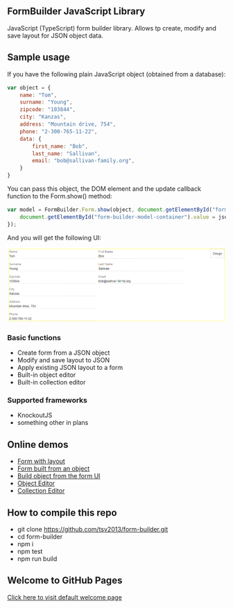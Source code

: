 ## FormBuilder JavaScript Library

JavaScript (TypeScript) form builder library. Allows tp create, modify and save layout for JSON object data.

## Sample usage
If you have the following plain JavaScript object (obtained from a database):

```javascript
var object = {
    name: "Tom",
    surname: "Young",
    zipcode: "103844",
    city: "Kanzas",
    address: "Mountain drive, 754",
    phone: "2-300-765-11-22",
    data: {
        first_name: "Bob",
        last_name: "Sallivan",
        email: "bob@sallivan-family.org",
    }
}
```

You can pass this object, the DOM element and the update callback function to the Form.show() method:

```javascript
var model = FormBuilder.Form.show(object, document.getElementById("form-builder-container"), function(object, json) {
    document.getElementById("form-builder-model-container").value = json;
});
```

And you will get the following UI:

![FormBuilder Form Screen](https://raw.githubusercontent.com/tsv2013/form-builder/master/form.png)

### Basic functions
- Create form from a JSON object
- Modify and save layout to JSON
- Apply existing JSON layout to a form
- Built-in object editor
- Built-in collection editor

### Supported frameworks
- KnockoutJS
- something other in plans

## Online demos
- [Form with layout](https://tsv2013.github.io/form-builder/examples/form.html)
- [Form built from an object](https://tsv2013.github.io/form-builder/examples/object-form.html)
- [Build object from the form UI](https://tsv2013.github.io/form-builder/examples/form-object.html)
- [Object Editor](https://tsv2013.github.io/form-builder/examples/object.html)
- [Collection Editor](https://tsv2013.github.io/form-builder/examples/collection.html)

## How to compile this repo
 - git clone https://github.com/tsv2013/form-builder.git
 - cd form-builder
 - npm i
 - npm test
 - npm run build

## Welcome to GitHub Pages
[Click here to visit default welcome page](welcome.md)
